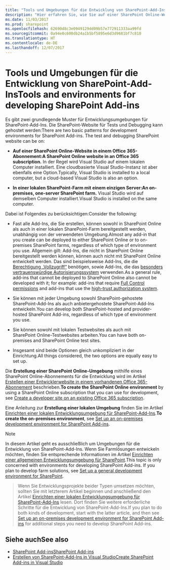 ```yaml
---
title: "Tools und Umgebungen für die Entwicklung von SharePoint-Add-Ins"
description: "Hier erfahren Sie, wie Sie auf einer SharePoint Online-Website oder in einer lokalen Farm eine Entwicklungsumgebung für SharePoint-Add-Ins erstellen können."
ms.date: 11/03/2017
ms.prod: sharepoint
ms.openlocfilehash: 62690d8c3e0949129dd09b57e772911333aa99fd
ms.sourcegitcommit: 0a94e0c600db24a1b5bf5895e6d3d9681bf7c810
ms.translationtype: HT
ms.contentlocale: de-DE
ms.lasthandoff: 12/07/2017
---
```

# <a name="tools-and-environments-for-developing-sharepoint-add-ins"></a><span data-ttu-id="ebc37-103">Tools und Umgebungen für die Entwicklung von SharePoint-Add-Ins</span><span class="sxs-lookup"><span data-stu-id="ebc37-103">Tools and environments for developing SharePoint Add-ins</span></span>

<span data-ttu-id="ebc37-104">Es gibt zwei grundlegende Muster für Entwicklungsumgebungen für SharePoint-Add-Ins. Die SharePoint-Website für Tests und Debugging kann gehostet werden:</span><span class="sxs-lookup"><span data-stu-id="ebc37-104">There are two basic patterns for development environments for SharePoint Add-ins. The test and debugging SharePoint website can be on:</span></span>

-  <span data-ttu-id="ebc37-105">**Auf einer SharePoint Online-Website in einem Office 365-Abonnement:**</span><span class="sxs-lookup"><span data-stu-id="ebc37-105">**A SharePoint Online website in an Office 365 subscription.**</span></span> <span data-ttu-id="ebc37-106">In der Regel wird Visual Studio auf einem lokalen Computer installiert. Eine cloudbasierte Visual Studio-Instanz ist aber ebenfalls eine Option.</span><span class="sxs-lookup"><span data-stu-id="ebc37-106">Typically, Visual Studio is installed to a local computer, but a cloud-based Visual Studio is also an option.</span></span>

-  <span data-ttu-id="ebc37-107">**In einer lokalen SharePoint-Farm mit einem einzigen Server:**</span><span class="sxs-lookup"><span data-stu-id="ebc37-107">**An on-premises, one-server SharePoint farm.**</span></span> <span data-ttu-id="ebc37-108">Visual Studio wird auf demselben Computer installiert.</span><span class="sxs-lookup"><span data-stu-id="ebc37-108">Visual Studio is installed on the same computer.</span></span>
 
<span data-ttu-id="ebc37-109">Dabei ist Folgendes zu berücksichtigen:</span><span class="sxs-lookup"><span data-stu-id="ebc37-109">Consider the following:</span></span>

- <span data-ttu-id="ebc37-110">Fast alle Add-Ins, die Sie erstellen, können sowohl in SharePoint Online als auch in einer lokalen SharePoint-Farm bereitgestellt werden, unabhängig von der verwendeten Umgebung.</span><span class="sxs-lookup"><span data-stu-id="ebc37-110">Almost any add-in that you create can be deployed to either SharePoint Online or to on-premises SharePoint farms, regardless of which type of environment you use.</span></span> <span data-ttu-id="ebc37-111">Allgemein gilt: Add-Ins, die nicht in SharePoint Online bereitgestellt werden können, können auch nicht mit SharePoint Online entwickelt werden. Das sind beispielsweise Add-Ins, die die [Berechtigung „Vollzugriff“](add-in-permissions-in-sharepoint.md) benötigen, sowie Add-Ins, die das [besonders vertrauenswürdige Autorisierungssystem](creating-sharepoint-add-ins-that-use-high-trust-authorization.md) verwenden.</span><span class="sxs-lookup"><span data-stu-id="ebc37-111">As a general rule, add-ins that cannot be deployed to SharePoint Online also cannot be developed with it; for example: add-ins that require [Full Control permissions](add-in-permissions-in-sharepoint.md) and add-ins that use the [high-trust authorization system](creating-sharepoint-add-ins-that-use-high-trust-authorization.md).</span></span>

- <span data-ttu-id="ebc37-112">Sie können mit jeder Umgebung sowohl SharePoint-gehostete SharePoint-Add-Ins als auch anbietergehostete SharePoint-Add-Ins entwickeln.</span><span class="sxs-lookup"><span data-stu-id="ebc37-112">You can develop both SharePoint-hosted and provider-hosted SharePoint Add-ins, regardless of which type of environment you use.</span></span>

- <span data-ttu-id="ebc37-113">Sie können sowohl mit lokalen Testwebsites als auch mit SharePoint Online-Testwebsites arbeiten.</span><span class="sxs-lookup"><span data-stu-id="ebc37-113">You can have both on-premises and SharePoint Online test sites.</span></span>

- <span data-ttu-id="ebc37-114">Insgesamt sind beide Optionen gleich unkompliziert in der Einrichtung.</span><span class="sxs-lookup"><span data-stu-id="ebc37-114">All things considered, the two options are equally easy to set up.</span></span>
    
<span data-ttu-id="ebc37-115">Die **Erstellung einer SharePoint Online-Umgebung** mithilfe eines SharePoint Online-Abonnements für die Entwicklung wird im Artikel [Erstellen einer Entwicklerwebsite in einem vorhandenen Office 365-Abonnement](create-a-developer-site-on-an-existing-office-365-subscription.md) beschrieben.</span><span class="sxs-lookup"><span data-stu-id="ebc37-115">**To create the SharePoint Online environment** by using a SharePoint Online subscription that you can use for development, see [Create a developer site on an existing Office 365 subscription](create-a-developer-site-on-an-existing-office-365-subscription.md).</span></span>
 
<span data-ttu-id="ebc37-116">Eine Anleitung zur **Erstellung einer lokalen Umgebung** finden Sie im Artikel [Einrichten einer lokalen Entwicklungsumgebung für SharePoint-Add-Ins](set-up-an-on-premises-development-environment-for-sharepoint-add-ins.md).</span><span class="sxs-lookup"><span data-stu-id="ebc37-116">**To create the on-premises environment**, see [Set up an on-premises development environment for SharePoint Add-ins](set-up-an-on-premises-development-environment-for-sharepoint-add-ins.md).</span></span>
 
> [!NOTE]
> <span data-ttu-id="ebc37-117">In diesem Artikel geht es ausschließlich um Umgebungen für die Entwicklung von SharePoint-Add-Ins. Wenn Sie Farmlösungen entwickeln möchten, finden Sie entsprechende Informationen im Artikel [Einrichten einer allgemeinen Entwicklungsumgebung für SharePoint](http://msdn.microsoft.com/library/08e4e4e1-d960-43fa-85df-f3c279ed6927%28Office.15%29.aspx).</span><span class="sxs-lookup"><span data-stu-id="ebc37-117">This topic is only concerned with environments for developing SharePoint Add-ins. If you plan to develop farm solutions, see [Set up a general development environment for SharePoint](http://msdn.microsoft.com/library/08e4e4e1-d960-43fa-85df-f3c279ed6927%28Office.15%29.aspx).</span></span> 

> <span data-ttu-id="ebc37-118">Wenn Sie Entwicklungsprojekte beider Typen umsetzen möchten, sollten Sie mit letzterem Artikel beginnen und anschließend den Artikel [Einrichten einer lokalen Entwicklungsumgebung für SharePoint-Add-Ins](set-up-an-on-premises-development-environment-for-sharepoint-add-ins.md) lesen. Dort finden Sie weitere erforderliche Schritte für die Entwicklung von SharePoint-Add-Ins.</span><span class="sxs-lookup"><span data-stu-id="ebc37-118">If you plan to do both kinds of development, start with the latter article, and then see [Set up an on-premises development environment for SharePoint Add-ins](set-up-an-on-premises-development-environment-for-sharepoint-add-ins.md) for additional steps you need to develop SharePoint Add-ins.</span></span>


## <a name="see-also"></a><span data-ttu-id="ebc37-119">Siehe auch</span><span class="sxs-lookup"><span data-stu-id="ebc37-119">See also</span></span>
<span data-ttu-id="ebc37-120"><a name="bk_addresources"> </a></span><span class="sxs-lookup"><span data-stu-id="ebc37-120"><a name="bk_addresources"> </a></span></span>

- [<span data-ttu-id="ebc37-121">SharePoint Add-ins</span><span class="sxs-lookup"><span data-stu-id="ebc37-121">SharePoint Add-ins</span></span>](sharepoint-add-ins.md)
- [<span data-ttu-id="ebc37-122">Erstellen von SharePoint-Add-Ins in Visual Studio</span><span class="sxs-lookup"><span data-stu-id="ebc37-122">Create SharePoint Add-ins in Visual Studio</span></span>](create-sharepoint-add-ins-in-visual-studio.md)
    
 

